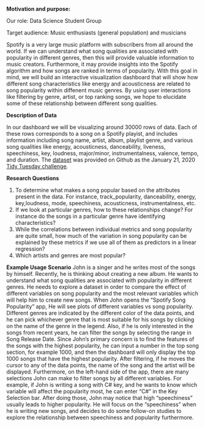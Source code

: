 **Motivation and purpose:**

Our role: Data Science Student Group

Target audience: Music enthusiasts (general population) and musicians

Spotify is a very large music platform with subscribers from all around the world. If we can understand what song qualities are associated with popularity in different genres, then this will provide valuable information to music creators. Furthermore, it may provide insights into the Spotify algorithm and how songs are ranked in terms of popularity. With this goal in mind, we will build an interactive visualization dashboard that will show how different song characteristics like energy and acousticness are related to song popularity within diffenent music genres. By using user interactions like filtering by genre, artist, or top ranking songs, we hope to elucidate some of these relationship between different song qualities. 

**Description of Data**

In our dashboard we will be visualizing around 30000 rows of data. Each of these rows corresponds to a song on a Spotify playist, and includes information including song name, artist, album, playlist genre, and various song qualities like energy, acousticness, danceability, liveness, speechiness, key, loudness, major/minor, instrumentalness, valence, tempo, and duration. The [dataset](https://github.com/rfordatascience/tidytuesday/tree/master/data/2020/2020-01-21) was provided on Github as the January 21, 2020 [Tidy Tuesday challenge](https://|github.com/rfordatascience/tidytuesday).

**Research Questions**

1. To determine what makes a song popular based on the attributes present in the data. For instance, track_popularity, danceability, energy, key,loudness, mode, speechiness, acousticness, instrumentalness, etc. 
2. If we look at particular genres, how to these relationships change? For instance do the songs in a particular genre have identifying characteristics?
3. While the correlations between individual metrics and song popularity are quite small, how much of the variation in song popularity can be explained by these metrics if we use all of them as predictors in a linear regression?
4. Which artists and genres are most popular? 

**Example Usage Scenario**
John is a singer and he writes most of the songs by himself. Recently, he is thinking about creating a new album. He wants to understand what song qualities are associated with popularity in different genres. He needs to explore a dataset in order to compare the effect of different variables on song popularity and the most relevant variables which will help him to create new songs. When John opens the “Spotify Song Popularity” app,  He will see plots of different variables vs song popularity. Different genres are indicated by the different color of the data points, and he can pick whichever genre that is most suitable for his songs by clicking on the name of the genre in the legend. Also, if he is only interested in the songs from recent years, he can filter the songs by selecting the range in Song Release Date. Since John’s primary concern is to find the features of the songs with the highest popularity, he can input a number in the top song section, for example 1000, and then the dashboard will only display the top 1000 songs that have the highest popularity. After filtering, if he moves the cursor to any of the data points, the name of the song and the artist will be displayed. Furthermore, on the left-hand side of the app, there are many selections John can make to filter songs by all different variables. For example, if John is writing a song with C# key, and he wants to know which variable will affect the popularity most, he can enter “C#” in the Key Selection bar. After doing those, John may notice that high “speechiness” usually leads to higher popularity. He will focus on the “speechiness” when he is writing new songs, and decides to do some follow-on studies to explore the relationship between speechiness and popularity furthermore.



